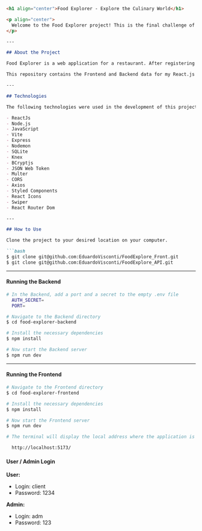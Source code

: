 ```markdown
<h1 align="center">Food Explorer - Explore the Culinary World</h1>

<p align="center">
  Welcome to the Food Explorer project! This is the final challenge of the Explorer course where I created both the FrontEnd and BackEnd of the application.
</p>

---

## About the Project

Food Explorer is a web application for a restaurant. After registering on the platform, users can create orders and track their status. The application includes profile customization, favorite filtering, search functionality, and a contact section with the restaurant. The shopping cart is fully functional, and users can choose between two payment methods (credit card or Pix). The Administrator has the capability to create/edit/remove dishes as desired. They can also update the status of orders based on their preparation stage in the kitchen. The status changes are immediately reflected on the consumer's screen. The project also includes various "extras" such as theme switching, user profile customization (avatar, name, and password), and several visual effects. Most importantly, it is fully responsive for use on different types of devices!

This repository contains the Frontend and Backend data for my React.js and Node.js application.

---

## Technologies

The following technologies were used in the development of this project:

- ReactJs
- Node.js
- JavaScript
- Vite
- Express
- Nodemon
- SQLite
- Knex
- BCryptjs
- JSON Web Token
- Multer
- CORS
- Axios
- Styled Components
- React Icons
- Swiper
- React Router Dom

---

## How to Use

Clone the project to your desired location on your computer.

```bash
$ git clone git@github.com:EduardoVisconti/FoodExplore_Front.git
$ git clone git@github.com:EduardoVisconti/FoodExplore_API.git
```

---

#### Running the Backend

```bash
# In the Backend, add a port and a secret to the empty .env file
  AUTH_SECRET=
  PORT=

# Navigate to the Backend directory
$ cd food-explorer-backend

# Install the necessary dependencies
$ npm install

# Now start the Backend server
$ npm run dev
```

---

#### Running the Frontend

```bash
# Navigate to the Frontend directory
$ cd food-explorer-frontend

# Install the necessary dependencies
$ npm install

# Now start the Frontend server
$ npm run dev

# The terminal will display the local address where the application is running. Simply enter the same address in your preferred browser. The address used in the project creation was this:

  http://localhost:5173/
```

#### User / Admin Login

**User:**

   - Login: client
   - Password: 1234

**Admin:**

   - Login: adm
   - Password: 123
```
